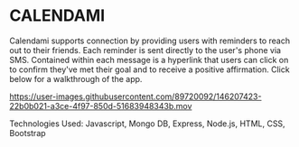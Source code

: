# CALENDAMI

Calendami supports connection by providing users with reminders to reach out to their friends. Each reminder is sent directly to the user's phone via SMS. Contained within each message is a hyperlink that users can click on to confirm they've met their goal and to receive a positive affirmation. Click below for a walkthrough of the app.


https://user-images.githubusercontent.com/89720092/146207423-22b0b021-a3ce-4f97-850d-51683948343b.mov

Technologies Used: Javascript, Mongo DB, Express, Node.js, HTML, CSS, Bootstrap
